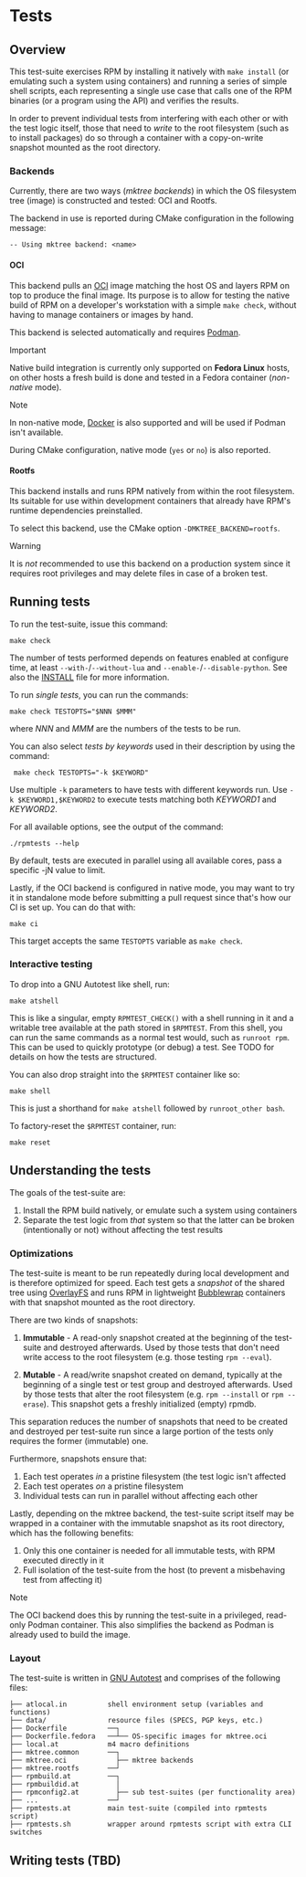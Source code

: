 # Tests

## Overview

This test-suite exercises RPM by installing it natively with `make install` (or
emulating such a system using containers) and running a series of simple shell
scripts, each representing a single use case that calls one of the RPM binaries
(or a program using the API) and verifies the results.

In order to prevent individual tests from interfering with each other or with
the test logic itself, those that need to *write* to the root filesystem (such
as to install packages) do so through a container with a copy-on-write snapshot
mounted as the root directory.

### Backends

Currently, there are two ways (*mktree backends*) in which the OS filesystem
tree (image) is constructed and tested: OCI and Rootfs.

The backend in use is reported during CMake configuration in the following
message:

    -- Using mktree backend: <name>

#### OCI

This backend pulls an [OCI](https://opencontainers.org/) image matching the
host OS and layers RPM on top to produce the final image.  Its purpose is to
allow for testing the native build of RPM on a developer's workstation with a
simple `make check`, without having to manage containers or images by hand.

This backend is selected automatically and requires
[Podman](https://github.com/containers/podman/).

> [!IMPORTANT]
> Native build integration is currently only supported on **Fedora Linux**
> hosts, on other hosts a fresh build is done and tested in a Fedora container
> (*non-native* mode).

> [!NOTE]
> In non-native mode, [Docker](https://github.com/docker/) is also supported
> and will be used if Podman isn't available.

During CMake configuration, native mode (`yes` or `no`) is also reported.

#### Rootfs

This backend installs and runs RPM natively from within the root filesystem.
Its suitable for use within development containers that already have RPM's
runtime dependencies preinstalled.

To select this backend, use the CMake option `-DMKTREE_BACKEND=rootfs`.

> [!WARNING]
> It is *not* recommended to use this backend on a production system since it
> requires root privileges and may delete files in case of a broken test.

## Running tests

To run the test-suite, issue this command:

    make check

The number of tests performed depends on features enabled at configure time,
at least `--with-`/`--without-lua` and `--enable-`/`--disable-python`.
See also the [INSTALL](../INSTALL) file for more information.

To run *single tests*, you can run the commands:

    make check TESTOPTS="$NNN $MMM"

where _NNN_ and _MMM_ are the numbers of the tests to be run.

You can also select *tests by keywords* used in their description by using the command:

     make check TESTOPTS="-k $KEYWORD"

Use multiple `-k` parameters to have tests with different keywords run.
Use `-k $KEYWORD1,$KEYWORD2` to execute tests matching both _KEYWORD1_ and _KEYWORD2_.

For all available options, see the output of the command:

	./rpmtests --help

By default, tests are executed in parallel using all available cores, pass
a specific -jN value to limit.

Lastly, if the OCI backend is configured in native mode, you may want to try it
in standalone mode before submitting a pull request since that's how our CI is
set up.  You can do that with:

    make ci

This target accepts the same `TESTOPTS` variable as `make check`.

### Interactive testing

To drop into a GNU Autotest like shell, run:

    make atshell

This is like a singular, empty `RPMTEST_CHECK()` with a shell running in it and
a writable tree available at the path stored in `$RPMTEST`.  From this shell,
you can run the same commands as a normal test would, such as `runroot rpm`.
This can be used to quickly prototype (or debug) a test.  See TODO for details
on how the tests are structured.

You can also drop straight into the `$RPMTEST` container like so:

    make shell

This is just a shorthand for `make atshell` followed by `runroot_other bash`.

To factory-reset the `$RPMTEST` container, run:

    make reset

## Understanding the tests

The goals of the test-suite are:

1. Install the RPM build natively, or emulate such a system using containers
2. Separate the test logic from *that* system so that the latter can be broken
   (intentionally or not) without affecting the test results



### Optimizations

The test-suite is meant to be run repeatedly during local development and is
therefore optimized for speed.  Each test gets a *snapshot* of the shared tree
using [OverlayFS](https://docs.kernel.org/filesystems/overlayfs.html) and runs
RPM in lightweight [Bubblewrap](https://github.com/containers/bubblewrap/)
containers with that snapshot mounted as the root directory.

There are two kinds of snapshots:

1. **Immutable** - A read-only snapshot created at the beginning of the
   test-suite and destroyed afterwards.  Used by those tests that don't need
   write access to the root filesystem (e.g. those testing `rpm --eval`).

2. **Mutable** - A read/write snapshot created on demand, typically at the
   beginning of a single test or test group and destroyed afterwards.  Used by
   those tests that alter the root filesystem (e.g. `rpm --install` or `rpm
   --erase`).  This snapshot gets a freshly initialized (empty) rpmdb.

This separation reduces the number of snapshots that need to be created and
destroyed per test-suite run since a large portion of the tests only requires
the former (immutable) one.

Furthermore, snapshots ensure that:

1. Each test operates *in* a pristine filesystem (the test logic isn't affected
2. Each test operates *on* a pristine filesystem
3. Individual tests can run in parallel without affecting each other

Lastly, depending on the mktree backend, the test-suite script itself may be
wrapped in a container with the immutable snapshot as its root directory, which
has the following benefits:

1. Only this one container is needed for all immutable tests, with RPM executed
   directly in it
2. Full isolation of the test-suite from the host (to prevent a misbehaving
   test from affecting it)

> [!NOTE]
> The OCI backend does this by running the test-suite in a privileged,
> read-only Podman container.  This also simplifies the backend as Podman is
> already used to build the image.

### Layout

The test-suite is written in
[GNU Autotest](https://www.gnu.org/savannah-checkouts/gnu/autoconf/manual/autoconf-2.71/html_node/Using-Autotest.html)
and comprises of the following files:

```
├── atlocal.in          shell environment setup (variables and functions)
├── data/               resource files (SPECS, PGP keys, etc.)
├── Dockerfile          ──┐
├── Dockerfile.fedora   ──┴── OS-specific images for mktree.oci
├── local.at            m4 macro definitions
├── mktree.common       ──┐
├── mktree.oci            ├── mktree backends
├── mktree.rootfs       ──┘
├── rpmbuild.at         ──┐
├── rpmbuildid.at         │
├── rpmconfig2.at         ├── sub test-suites (per functionality area)
├── ...                 ──┘
├── rpmtests.at         main test-suite (compiled into rpmtests script)
├── rpmtests.sh         wrapper around rpmtests script with extra CLI switches
```

## Writing tests (TBD)
